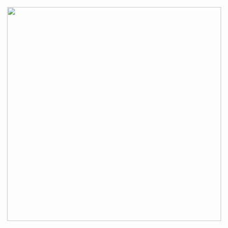 <img src="https://github.com/Subhankar2000/MSP430G2553-Proteus-v8.9-Simulation/tree/master/blob/Exp16_LunchBox_HelloLCDWithCustomCharacter-RUN.jpg?raw=true"  width="500px">
